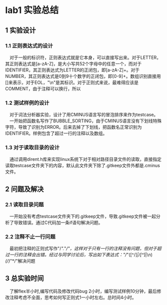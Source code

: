# lab1 实验总结
## 1 实验设计
### 1.1 正则表达式的设计
&emsp;对于一般的标识符，正则表达式就是它本身，可以直接写出来。对于LETTER，其正则表达式是[a-zA-Z]，是大小写共52个字母中的任意一个，而对于IDENTIFIER，其正则表达式为LETTER的正闭包，即[a-zA-Z]+。对于NUMBER，其正则表达式是0到9十个数字的正闭包，即[0-9]+。数组识别直接用[]来表示，对于EOL，"\n"是其标识。对于正则式来说，最难得应该是COMMENT，由于注释可以换行，所以
### 1.2 测试样例的设计
&emsp;对于词法分析器实验，设计了用CMINUS语言写的冒泡排序来作为testcase。  
&emsp;一开始把函数名写作了BUBBLE_SORTING，由于CMINUS语言没有下划线特殊字符，导致了识别为ERROR。后来去掉了下划线，把函数名正常识别为IDENTIFIER。样例包含了超过一行的注释以及数组。
### 1.3 对于读取目录的设计
 &emsp;通过调用dirent.h库来实现linux系统下对于相对路径目录文件的读取，直接指定读取testcase文件夹下的内容，默认此文件夹下除了.gitkeep文件外都是.cminus文件。
 ## 2 问题及解决
 ### 2.1 读取目录问题
 &emsp;一开始没有考虑testcase文件夹下的.gitkeep文件，导致.gitkeep文件被一起分析了导致错误。通过C代码加一条if语句解决问题。
 ### 2.2 注释不止一行问题
 &emsp;最初把注释的正则式写作"/*".*"*/"，这样对于只有一行的注释没有问题，但对于超过一行的注释会出错。经过与同学讨论后，写出如下表达式："/*"([^/]*|\/[^*]|\n)*(\/)*"*/"解决问题

 ## 3 总实验时间
 &emsp;了解flex半小时,编写代码及修改代码bug 2小时，编写测试样例10分钟，最后修改注释考虑不全面，思考如何写正则式1一小时左右。总时间4小时。